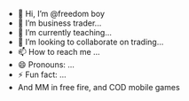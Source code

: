 - 👋 Hi, I’m @freedom boy
- 👀 I’m business trader...
- 🌱 I’m currently teaching...
- 💞️ I’m looking to collaborate on trading...
- 📫 How to reach me ...
- 😄 Pronouns: ...
- ⚡ Fun fact: ...
- And MM in free fire, and COD mobile games 
<!---
Peter01th/Peter01th is a ✨ special ✨ repository because its `README.md` (this file) appears on your GitHub profile.
You can click the Preview link to take a look at your changes.
--->

